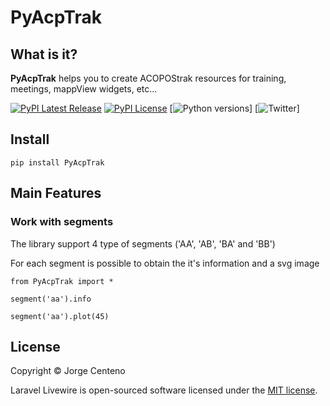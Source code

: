# PyAcpTrak

## What is it?

**PyAcpTrak** helps you to create ACOPOStrak resources for training, meetings, mappView widgets, etc...

[![PyPI Latest Release](https://img.shields.io/pypi/v/PyAcpTrak)](https://pypi.org/project/PyAcpTrak/)
[![PyPI License](https://img.shields.io/pypi/l/PyAcpTrak)](https://github.com/HeytalePazguato/PyAcpTrak/blob/master/LICENSE)
[![Python versions](https://img.shields.io/pypi/pyversions/PyAcpTrak)]
[![Twitter](https://img.shields.io/twitter/follow/HeytalePazguato?style=social)]


## Install
```
pip install PyAcpTrak
```

## Main Features

### Work with segments

The library support 4 type of segments ('AA', 'AB', 'BA' and 'BB')

For each segment is possible to obtain the it's information and a svg image

```
from PyAcpTrak import *

segment('aa').info

segment('aa').plot(45)
```

## License

Copyright © Jorge Centeno

Laravel Livewire is open-sourced software licensed under the [MIT license](LICENSE.md).